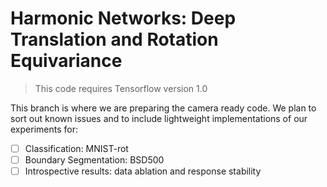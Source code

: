 # Harmonic Networks: Deep Translation and Rotation Equivariance

> This code requires Tensorflow version 1.0

This branch is where we are preparing the camera ready code. We plan to sort out known issues and to include lightweight implementations of our experiments for:
- [ ] Classification: MNIST-rot
- [ ] Boundary Segmentation: BSD500
- [ ] Introspective results: data ablation and response stability
